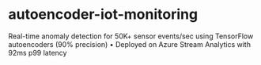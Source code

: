 # autoencoder-iot-monitoring
Real-time anomaly detection for 50K+ sensor events/sec using TensorFlow autoencoders (90% precision) • Deployed on Azure Stream Analytics with 92ms p99 latency
